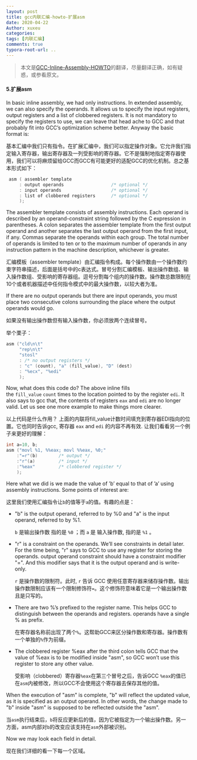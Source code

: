 ```yaml
---
layout: post
title: gcc内联汇编-howto-扩展asm
date: 2020-04-22
Author: xuxeu
categories: 
tags: [内联汇编]
comments: true
typora-root-url: ..
---
```


> 本文是[GCC-Inline-Assembly-HOWTO](http://www.ibiblio.org/gferg/ldp/GCC-Inline-Assembly-HOWTO.html)的翻译，尽量翻译正确，如有疑惑，或参看原文。

#### 5.扩展asm

In basic inline assembly, we had only instructions. In extended assembly, we can also specify the operands. It allows us to specify the input registers, output registers and a list of clobbered registers. It is not mandatory to specify the registers to use, we can leave that head ache to GCC and that probably fit into GCC’s optimization scheme better. Anyway the basic format is:

基本汇编中我们只有指令。在扩展汇编中，我们可以指定操作对象。它允许我们指定输入寄存器，输出寄存器及一列受影响的寄存器。它不是强制地指定寄存器使用，我们可以将麻烦留给GCC而GCC有可能更好的适配GCC的优化机制。总之基本形式如下：

```c
 asm ( assembler template
     : output operands                  /* optional */
     : input operands                   /* optional */
     : list of clobbered registers      /* optional */
     );
```

The assembler template consists of assembly instructions. Each operand is described by an operand-constraint string followed by the C expression in parentheses. A colon separates the assembler template from the first output operand and another separates the last output operand from the first input, if any. Commas separate the operands within each group. The total number of operands is limited to ten or to the maximum number of operands in any instruction pattern in the machine description, whichever is greater.

汇编模板（assembler template）由汇编指令构成。每个操作数由一个操作数约束字符串描述，后面是括号中的c表达式。冒号分割汇编模板、输出操作数组、输入操作数组、受影响的寄存器组。逗号分割每个组内的操作数。操作数总数限制在10个或者机器描述中任何指令模式中的最大操作数，以较大者为准。

If there are no output operands but there are input operands, you must place two consecutive colons surrounding the place where the output operands would go.

如果没有输出操作数但有输入操作数，你必须放两个连续冒号。

举个栗子：

```c
asm ("cld\n\t"
     "rep\n\t"
     "stosl"
     : /* no output registers */
     : "c" (count), "a" (fill_value), "D" (dest)
     : "%ecx", "%edi"
     );
```

Now, what does this code do? The above inline fills the `fill_value` `count` times to the location pointed to by the register `edi`. It also says to gcc that, the contents of registers `eax` and `edi` are no longer valid. Let us see one more example to make things more clearer.

以上代码是什么作用？ 上面的内联将fill_value计数时间填充到寄存器EDI指向的位置。它也同时告诉gcc, 寄存器 `eax` and `edi` 的内容不再有效. 让我们看看另一个例子来更好的理解：

```c
int a=10, b;
asm ("movl %1, %%eax; movl %%eax, %0;"
    :"=r"(b)        /* output */
    :"r"(a)         /* input */
    :"%eax"         /* clobbered register */
    ); 
```

Here what we did is we made the value of ’b’ equal to that of ’a’ using assembly instructions. Some points of interest are:

这里我们使用汇编指令让`b`的值等于`a`的值。有趣的点是：

- "b" is the output operand, referred to by %0 and "a" is the input operand, referred to by %1.

  `b` 是输出操作数 指的是 `%0` ；而 `a` 是 输入操作数, 指的是 `%1` 。

- "r" is a constraint on the operands. We’ll see constraints in detail later. For the time being, "r" says to GCC to use any register for storing the operands. output operand constraint should have a constraint modifier "=". And this modifier says that it is the output operand and is write-only.

  `r` 是操作数的限制符。此时, `r` 告诉 GCC 使用任意寄存器来储存操作数。输出操作数限制应该有一个限制修饰符`=`。这个修饰符意味着它是一个输出操作数且是只写的。

- There are two %’s prefixed to the register name. This helps GCC to distinguish between the operands and registers. operands have a single % as prefix.

  在寄存器名称前出现了两个`%`。这帮助GCC来区分操作数和寄存器。操作数有一个单独的`%`作为前缀。

- The clobbered register %eax after the third colon tells GCC that the value of %eax is to be modified inside "asm", so GCC won’t use this register to store any other value.

  受影响（clobbered）寄存器`%eax`在第三个冒号之后，告诉GCC `%eax`的值已在`asm`内被修改，所以GCC不会使用这个寄存器去保存其他的值。

When the execution of "asm" is complete, "b" will reflect the updated value, as it is specified as an output operand. In other words, the change made to "b" inside "asm" is supposed to be reflected outside the "asm".

当`asm`执行结束后，`b`将反应更新后的值，因为它被指定为一个输出操作数。另一方面，asm内部对`b`的改变应该支持在`asm`外部被识别。

Now we may look each field in detail.

现在我们详细的看一下每一个区域。
